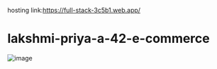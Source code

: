hosting link:https://full-stack-3c5b1.web.app/
# lakshmi-priya-a-42-e-commerce
![image](https://github.com/Lakshmi56priya/lakshmi-priya-a-42-e-commerce/assets/128456964/2de86f6d-348d-4bee-a3f3-dcd403739c53)
